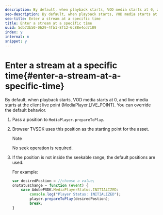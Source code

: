 ```yaml
---
description: By default, when playback starts, VOD media starts at 0, and live media starts at the client live point (MediaPlayer.LIVE_POINT). You can override the default behavior.
seo-description: By default, when playback starts, VOD media starts at 0, and live media starts at the client live point (MediaPlayer.LIVE_POINT). You can override the default behavior.
seo-title: Enter a stream at a specific time
title: Enter a stream at a specific time
uuid: 5db73b50-0629-4fb1-8f12-6c88e4cd7109
index: y
internal: n
snippet: y
---
```


# Enter a stream at a specific time{#enter-a-stream-at-a-specific-time}

By default, when playback starts, VOD media starts at 0, and live media starts at the client live point (MediaPlayer.LIVE_POINT). You can override the default behavior.

1. Pass a position to `MediaPlayer.prepareToPlay`.
1. Browser TVSDK uses this position as the starting point for the asset.

   >[!NOTE]
   >
   >No seek operation is required.

1. If the position is not inside the seekable range, the default positions are used.

   For example: 

   ```js
   var desiredPostion = //choose a value; 
   onStatusChange = function (event) { 
       case AdobePSDK.MediaPlayerStatus.INITIALIZED: 
           console.log("Player Status: INITIALIZED"); 
           player.prepareToPlay(desiredPostion); 
           break; 
   } 
   
   ```

